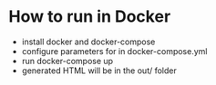 # How to run in Docker
- install docker and docker-compose
- configure parameters for in docker-compose.yml
- run docker-compose up
- generated HTML will be in the out/ folder
